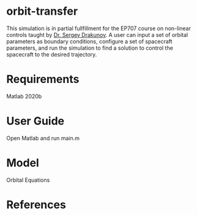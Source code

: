 # orbit-transfer

This simulation is in partial fullfillment for the EP707 course on non-linear controls taught by [Dr. Sergey Drakunov](https://faculty.erau.edu/Sergey.Drakunov). A user can input a set of orbital parameters as boundary conditions, configure a set of spacecraft parameters, and run the simulation to find a solution to control the spacecraft to the desired trajectory.

# Requirements

Matlab 2020b

# User Guide

Open Matlab and run main.m 

# Model

Orbital Equations

# References
